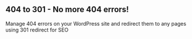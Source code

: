 <h2>404 to 301 - No more 404 errors!</h2>
Manage 404 errors on your WordPress site and redirect them to any pages using 301 redirect for SEO
